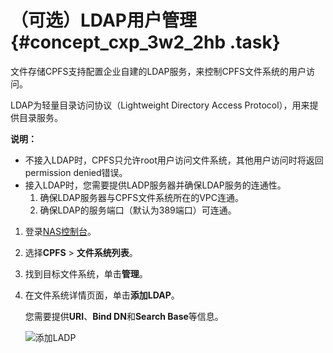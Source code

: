 # （可选）LDAP用户管理 {#concept_cxp_3w2_2hb .task}

文件存储CPFS支持配置企业自建的LDAP服务，来控制CPFS文件系统的用户访问。

LDAP为轻量目录访问协议（Lightweight Directory Access Protocol），用来提供目录服务。

**说明：** 

-   不接入LDAP时，CPFS只允许root用户访问文件系统，其他用户访问时将返回permission denied错误。
-   接入LDAP时，您需要提供LADP服务器并确保LDAP服务的连通性。
    1.  确保LDAP服务器与CPFS文件系统所在的VPC连通。
    2.  确保LDAP的服务端口（默认为389端口）可连通。

1.  登录[NAS控制台](https://nas.console.aliyun.com/)。
2.  选择**CPFS** \> **文件系统列表**。
3.  找到目标文件系统，单击**管理**。
4.  在文件系统详情页面，单击**添加LDAP**。 

    您需要提供**URI**、**Bind DN**和**Search Base**等信息。

    ![添加LADP](http://static-aliyun-doc.oss-cn-hangzhou.aliyuncs.com/assets/img/148019/156635016841332_zh-CN.png)


